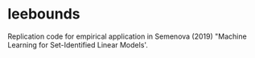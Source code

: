 # leebounds
Replication code for empirical application in Semenova (2019) "Machine Learning for Set-Identified Linear Models'. 
